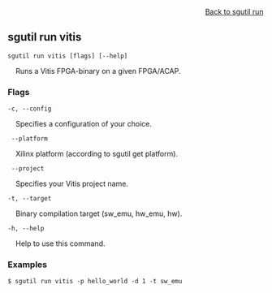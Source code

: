 <div id="readme" class="Box-body readme blob js-code-block-container">
<article class="markdown-body entry-content p-3 p-md-6" itemprop="text">
<p align="right">
<a href="https://github.com/fpgasystems/sgrt/blob/main/cli/manual/sgutil-run.md#sgutil-run">Back to sgutil run</a>
</p>

## sgutil run vitis

<code>sgutil run vitis [flags] [--help]</code>
<p>
  &nbsp; &nbsp; Runs a Vitis FPGA-binary on a given FPGA/ACAP.
</p>

### Flags
<code>-c, --config <string></code>
<p>
  &nbsp; &nbsp; Specifies a configuration of your choice.
</p>

<code>    --platform</code>
<p>
  &nbsp; &nbsp; Xilinx platform (according to sgutil get platform).
</p>

<code>    --project</code>
<p>
  &nbsp; &nbsp; Specifies your Vitis project name.
</p>

<code>-t, --target</code>
<p>
  &nbsp; &nbsp; Binary compilation target (sw_emu, hw_emu, hw).
</p>

<code>-h, --help</code>
<p>
  &nbsp; &nbsp; Help to use this command.
</p>

### Examples
```
$ sgutil run vitis -p hello_world -d 1 -t sw_emu
```